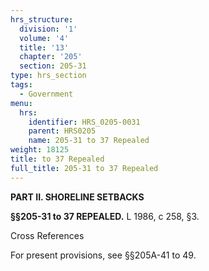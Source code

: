 ```yaml
---
hrs_structure:
  division: '1'
  volume: '4'
  title: '13'
  chapter: '205'
  section: 205-31
type: hrs_section
tags:
  - Government
menu:
  hrs:
    identifier: HRS_0205-0031
    parent: HRS0205
    name: 205-31 to 37 Repealed
weight: 18125
title: to 37 Repealed
full_title: 205-31 to 37 Repealed
---
```

**PART II. SHORELINE SETBACKS**

**§§205-31 to 37 REPEALED.** L 1986, c 258, §3.

Cross References

For present provisions, see §§205A-41 to 49.